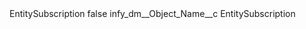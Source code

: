 <?xml version="1.0" encoding="UTF-8"?>
<CustomMetadata xmlns="http://soap.sforce.com/2006/04/metadata" xmlns:xsi="http://www.w3.org/2001/XMLSchema-instance" xmlns:xsd="http://www.w3.org/2001/XMLSchema">
    <label>EntitySubscription</label>
    <protected>false</protected>
    <values>
        <field>infy_dm__Object_Name__c</field>
        <value xsi:type="xsd:string">EntitySubscription</value>
    </values>
</CustomMetadata>
